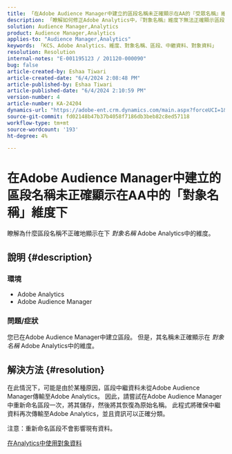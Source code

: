 ```yaml
---
title: 「在Adobe Audience Manager中建立的區段名稱未正確顯示在AA的『受眾名稱』維度下」
description: 「瞭解如何修正Adobe Analytics中，『對象名稱』維度下無法正確顯示區段名稱的問題。」
solution: Audience Manager,Analytics
product: Audience Manager,Analytics
applies-to: "Audience Manager,Analytics"
keywords: 「KCS、Adobe Analytics、維度、對象名稱、區段、中繼資料、對象資料」
resolution: Resolution
internal-notes: "E-001195123 / 201120-000090"
bug: false
article-created-by: Eshaa Tiwari
article-created-date: "6/4/2024 2:08:48 PM"
article-published-by: Eshaa Tiwari
article-published-date: "6/4/2024 2:10:59 PM"
version-number: 4
article-number: KA-24204
dynamics-url: "https://adobe-ent.crm.dynamics.com/main.aspx?forceUCI=1&pagetype=entityrecord&etn=knowledgearticle&id=9797a2f1-7b22-ef11-840b-6045bd0201f5"
source-git-commit: fd02148b47b37b4058f7186db3beb82c8ed57118
workflow-type: tm+mt
source-wordcount: '193'
ht-degree: 4%

---
```


# 在Adobe Audience Manager中建立的區段名稱未正確顯示在AA中的「對象名稱」維度下


瞭解為什麼區段名稱不正確地顯示在下 *對象名稱* Adobe Analytics中的維度。

## 說明 {#description}


### 環境

- Adobe Analytics
- Adobe Audience Manager


### 問題/症狀

您已在Adobe Audience Manager中建立區段。 但是，其名稱未正確顯示在 *對象名稱* Adobe Analytics中的維度。


## 解決方法 {#resolution}


在此情況下，可能是由於某種原因，區段中繼資料未從Adobe Audience Manager傳輸至Adobe Analytics。 因此，請嘗試在Adobe Audience Manager中重新命名區段一次，將其儲存，然後將其恢復為原始名稱。 此程式將確保中繼資料再次傳輸至Adobe Analytics，並且資訊可以正確分類。

注意：重新命名區段不會影響現有資料。

[在Analytics中使用對象資料](https://experienceleague.adobe.com/en/docs/analytics/integration/audience-analytics/audience-analytics-workflow/use-audience-data-analytics)
